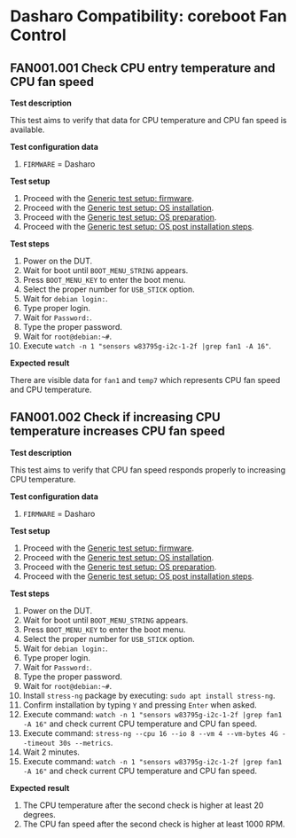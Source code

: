# Dasharo Compatibility: coreboot Fan Control

## FAN001.001 Check CPU entry temperature and CPU fan speed

**Test description**

This test aims to verify that data for CPU temperature and CPU fan speed is
available.

**Test configuration data**

1. `FIRMWARE` = Dasharo

**Test setup**

1. Proceed with the
   [Generic test setup: firmware](../generic-test-setup.md#firmware).
1. Proceed with the
   [Generic test setup: OS installation](../generic-test-setup.md#os-installation).
1. Proceed with the
   [Generic test setup: OS preparation](../generic-test-setup.md#os-preparation).
1. Proceed with the
   [Generic test setup: OS post installation steps](../generic-test-setup.md#post-installation).

**Test steps**

1. Power on the DUT.
1. Wait for boot until `BOOT_MENU_STRING` appears.
1. Press `BOOT_MENU_KEY` to enter the boot menu.
1. Select the proper number for `USB_STICK` option.
1. Wait for `debian login:`.
1. Type proper login.
1. Wait for `Password:`.
1. Type the proper password.
1. Wait for `root@debian:~#`.
1. Execute `watch -n 1 "sensors w83795g-i2c-1-2f |grep fan1 -A 16"`.

**Expected result**

There are visible data for `fan1` and `temp7` which represents CPU fan speed and
CPU temperature.

## FAN001.002 Check if increasing CPU temperature increases CPU fan speed

**Test description**

This test aims to verify that CPU fan speed responds properly to increasing CPU
temperature.

**Test configuration data**

1. `FIRMWARE` = Dasharo

**Test setup**

1. Proceed with the
   [Generic test setup: firmware](../generic-test-setup.md#firmware).
1. Proceed with the
   [Generic test setup: OS installation](../generic-test-setup.md#os-installation).
1. Proceed with the
   [Generic test setup: OS preparation](../generic-test-setup.md#os-preparation).
1. Proceed with the
   [Generic test setup: OS post installation steps](../generic-test-setup.md#post-installation).

**Test steps**

1. Power on the DUT.
1. Wait for boot until `BOOT_MENU_STRING` appears.
1. Press `BOOT_MENU_KEY` to enter the boot menu.
1. Select the proper number for `USB_STICK` option.
1. Wait for `debian login:`.
1. Type proper login.
1. Wait for `Password:`.
1. Type the proper password.
1. Wait for `root@debian:~#`.
1. Install `stress-ng` package by executing: `sudo apt install stress-ng`.
1. Confirm installation by typing `Y` and pressing `Enter` when asked.
1. Execute command: `watch -n 1 "sensors w83795g-i2c-1-2f |grep fan1 -A 16"`
    and check current CPU temperature and CPU fan speed.
1. Execute command:
    `stress-ng --cpu 16 --io 8 --vm 4 --vm-bytes 4G --timeout 30s --metrics`.
1. Wait 2 minutes.
1. Execute command: `watch -n 1 "sensors w83795g-i2c-1-2f |grep fan1 -A 16"`
    and check current CPU temperature and CPU fan speed.

**Expected result**

1. The CPU temperature after the second check is higher at least 20 degrees.
1. The CPU fan speed after the second check is higher at least 1000 RPM.
